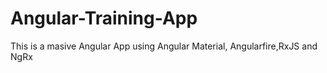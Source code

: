 # Angular-Training-App
This is a masive Angular App using Angular Material, Angularfire,RxJS and NgRx
